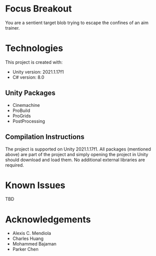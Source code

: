 # Focus Breakout

You are a sentient target blob trying to escape the confines of an aim trainer.

# Technologies

This project is created with:

* Unity version: 2021.1.17f1
* C# version: 8.0

## Unity Packages

* Cinemachine
* ProBuild
* ProGrids
* PostProcessing

## Compilation Instructions

The project is supported on Unity 2021.1.17f1. All packages (mentioned above) are part of the project and simply opening the project in Unity should download and load them. No additional external libraries are required.

# Known Issues

TBD

# Acknowledgements

* Alexis C. Mendiola
* Charles Huang
* Mohammed Bajaman
* Parker Chen
